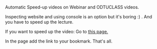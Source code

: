 Automatic Speed-up videos on Webinar and ODTUCLASS videos.

Inspecting website and using console is an option but it's boring :) . 
And you have to speed up the lecture.

If you want to speed up the video:
Go to [this page.](http://iltertaha.com/bookmarklet/speedup.html "Simple bookmarklet :) ")

In the page add the link to your bookmark. That's all.


